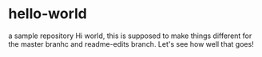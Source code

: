 # hello-world
a sample repository
Hi world, this is supposed to make things different for the master branhc and readme-edits branch. Let's see how well that goes!
